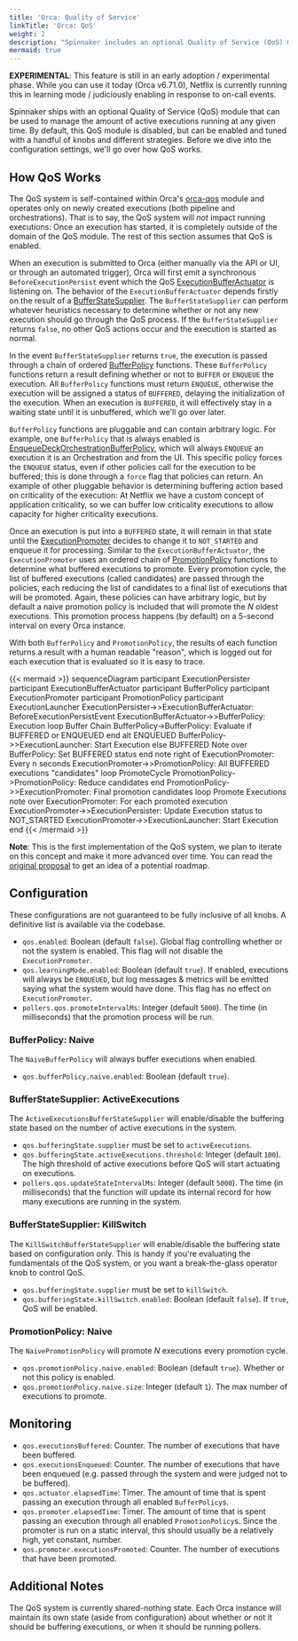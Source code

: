 ```yaml
---
title: 'Orca: Quality of Service'
linkTitle: 'Orca: QoS'
weight: 2
description: "Spinnaker includes an optional Quality of Service (QoS) module you can use to manage how many active executions run simlutaneously."
mermaid: true
---
```


**EXPERIMENTAL**: This feature is still in an early adoption / experimental phase. While you can use it today (Orca v6.71.0), Netflix is currently running this in learning mode / judiciously enabling in response to on-call events.

Spinnaker ships with an optional Quality of Service (QoS) module that can be used to manage the amount of active executions running at any given time.
By default, this QoS module is disabled, but can be enabled and tuned with a handful of knobs and different strategies.
Before we dive into the configuration settings, we'll go over how QoS works.

## How QoS Works

The QoS system is self-contained within Orca's [orca-qos][module] module and operates only on newly created executions (both pipeline and orchestrations).
That is to say, the QoS system will _not_ impact running executions: Once an execution has started, it is completely outside of the domain of the QoS module.
The rest of this section assumes that QoS is enabled.

When an execution is submitted to Orca (either manually via the API or UI, or through an automated trigger), Orca will first emit a synchronous `BeforeExecutionPersist` event which the QoS [ExecutionBufferActuator][actuator] is listening on.
The behavior of the `ExecutionBufferActuator` depends firstly on the result of a
[BufferStateSupplier][buffer-state-supplier].
The `BufferStateSupplier` can perform whatever heuristics necessary to determine whether or not any new execution should go through the QoS process.
If the `BufferStateSupplier` returns `false`, no other QoS actions occur and the execution is started as normal.

In the event `BufferStateSupplier` returns `true`, the execution is passed through a chain of ordered [BufferPolicy][buffer-policy] functions.
These `BufferPolicy` functions return a result defining whether or not to `BUFFER` or `ENQUEUE` the execution.
All `BufferPolicy` functions must return `ENQUEUE`, otherwise the execution will be assigned a status of `BUFFERED`, delaying the initialization of the execution.
When an execution is `BUFFERED`, it will effectively stay in a waiting state until it is unbuffered, which we'll go over later.

`BufferPolicy` functions are pluggable and can contain arbitrary logic.
For example, one `BufferPolicy` that is always enabled is [EnqueueDeckOrchestrationBufferPolicy][deck-buffer-policy], which will always `ENQUEUE` an execution it is an Orchestration and from the UI.
This specific policy forces the `ENQUEUE` status, even if other policies call for the execution to be buffered; this is done through a `force` flag that policies can return.
An example of other pluggable behavior is determining buffering action based on criticality of the execution: At Netflix we have a custom concept of application criticality, so we can buffer low criticality executions to allow capacity for higher criticality executions.

Once an execution is put into a `BUFFERED` state, it will remain in that state until the [ExecutionPromoter][promoter] decides to change it to `NOT_STARTED` and enqueue it for processing.
Similar to the `ExecutionBufferActuator`, the `ExecutionPromoter` uses an ordered chain of [PromotionPolicy][promotion-policy] functions to determine what buffered executions to promote.
Every promotion cycle, the list of buffered executions (called candidates) are passed through the policies, each reducing the list of candidates to a final list of executions that will be promoted.
Again, these policies can have arbitrary logic, but by default a naive promotion policy is included that will promote the _N_ oldest executions.
This promotion process happens (by default) on a 5-second interval on every Orca instance.

With both `BufferPolicy` and `PromotionPolicy`, the results of each function returns a result with a human readable "reason", which is logged out for each execution that is evaluated so it is easy to trace.

{{< mermaid >}}
sequenceDiagram
participant ExecutionPersister
participant ExecutionBufferActuator
participant BufferPolicy
participant ExecutionPromoter
participant PromotionPolicy
participant ExecutionLauncher
ExecutionPersister->>ExecutionBufferActuator: BeforeExecutionPersistEvent
ExecutionBufferActuator->>BufferPolicy: Execution
loop Buffer Chain
BufferPolicy->BufferPolicy: Evaluate if BUFFERED or ENQUEUED
end
alt ENQUEUED
BufferPolicy->>ExecutionLauncher: Start Execution
else BUFFERED
Note over BufferPolicy: Set BUFFERED status
end
note right of ExecutionPromoter: Every n seconds
ExecutionPromoter->>PromotionPolicy: All BUFFERED executions "candidates"
loop PromoteCycle
PromotionPolicy->PromotionPolicy: Reduce candidates
end
PromotionPolicy->>ExecutionPromoter: Final promotion candidates
loop Promote Executions
note over ExecutionPromoter: For each promoted execution
ExecutionPromoter->>ExecutionPersister: Update Execution status to NOT_STARTED
ExecutionPromoter->>ExecutionLauncher: Start Execution
end
{{< /mermaid >}}

**Note**: This is the first implementation of the QoS system, we plan to iterate on this concept and make it more advanced over time.
You can read the [original proposal][proposal] to get an idea of a potential roadmap.

## Configuration

These configurations are not guaranteed to be fully inclusive of all knobs.
A definitive list is available via the codebase.

- `qos.enabled`: Boolean (default `false`). Global flag controlling whether or not the system is enabled. This flag will not disable the `ExecutionPromoter`.
- `qos.learningMode.enabled`: Boolean (default `true`). If enabled, executions will always be `ENQUEUED`, but log messages & metrics will be emitted saying what the system would have done. This flag has no effect on `ExecutionPromoter`.
- `pollers.qos.promoteIntervalMs`: Integer (default `5000`). The time (in milliseconds) that the promotion process will be run.

### BufferPolicy: Naive

The `NaiveBufferPolicy` will always buffer executions when enabled.

- `qos.bufferPolicy.naive.enabled`: Boolean (default `true`).

### BufferStateSupplier: ActiveExecutions

The `ActiveExecutionsBufferStateSupplier` will enable/disable the buffering state based on the number of active executions in the system.

- `qos.bufferingState.supplier` must be set to `activeExecutions`.
- `qos.bufferingState.activeExecutions.threshold`: Integer (default `100`). The high threshold of active executions before QoS will start actuating on executions.
- `pollers.qos.updateStateIntervalMs`: Integer (default `5000`). The time (in milliseconds) that the function will update its internal record for how many executions are running in the system.

### BufferStateSupplier: KillSwitch

The `KillSwitchBufferStateSupplier` will enable/disable the buffering state based on configuration only.
This is handy if you're evaluating the fundamentals of the QoS system, or you want a break-the-glass operator knob to control QoS.

- `qos.bufferingState.supplier` must be set to `killSwitch`.
- `qos.bufferingState.killSwitch.enabled`: Boolean (default `false`). If `true`, QoS will be enabled.

### PromotionPolicy: Naive

The `NaivePromotionPolicy` will promote _N_ executions every promotion cycle.

- `qos.promotionPolicy.naive.enabled`: Boolean (default `true`). Whether or not this policy is enabled.
- `qos.promotionPolicy.naive.size`: Integer (default `1`). The max number of executions to promote.

## Monitoring

- `qos.executionsBuffered`: Counter. The number of executions that have been buffered.
- `qos.executionsEnqueued`: Counter. The number of executions that have been enqueued (e.g. passed through the system and were judged not to be buffered).
- `qos.actuator.elapsedTime`: Timer. The amount of time that is spent passing an execution through all enabled `BufferPolicy`s.
- `qos.promoter.elapsedTime`: Timer. The amount of time that is spent passing an execution through all enabled `PromotionPolicy`s. Since the promoter is run on a static interval, this should usually be a relatively high, yet constant, number.
- `qos.promoter.executionsPromoted`: Counter. The number of executions that have been promoted.

## Additional Notes

The QoS system is currently shared-nothing state. Each Orca instance will maintain its own state (aside from configuration) about whether or not it should be buffering executions, or when it should be running pollers.

[module]: https://github.com/spinnaker/orca/tree/master/orca-qos
[actuator]: https://github.com/spinnaker/orca/blob/master/orca-qos/src/main/kotlin/com/netflix/spinnaker/orca/qos/ExecutionBufferActuator.kt
[buffer-state-supplier]: https://github.com/spinnaker/orca/blob/master/orca-qos/src/main/kotlin/com/netflix/spinnaker/orca/qos/BufferStateSupplier.kt
[buffer-policy]: https://github.com/spinnaker/orca/blob/master/orca-qos/src/main/kotlin/com/netflix/spinnaker/orca/qos/BufferPolicy.kt
[deck-buffer-policy]: https://github.com/spinnaker/orca/blob/master/orca-qos/src/main/kotlin/com/netflix/spinnaker/orca/qos/bufferpolicy/EnqueueDeckOrchestrationsBufferPolicy.kt
[promoter]: https://github.com/spinnaker/orca/blob/master/orca-qos/src/main/kotlin/com/netflix/spinnaker/orca/qos/ExecutionPromoter.kt
[promotion-policy]: https://github.com/spinnaker/orca/blob/master/orca-qos/src/main/kotlin/com/netflix/spinnaker/orca/qos/PromotionPolicy.kt
[proposal]: https://docs.google.com/document/d/1Kq9PjfhUu2o8Awt0YQyXf7L14X_PUsS81oaW6tjlgVY/edit#
